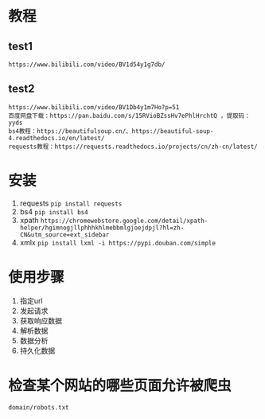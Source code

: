 # 教程
## test1
    https://www.bilibili.com/video/BV1d54y1g7db/
## test2
    https://www.bilibili.com/video/BV1Db4y1m7Ho?p=51
    百度网盘下载：https://pan.baidu.com/s/15RVioBZssHv7ePhlHrchtQ ，提取码：yyds 
    bs4教程：https://beautifulsoup.cn/、https://beautiful-soup-4.readthedocs.io/en/latest/
    requests教程：https://requests.readthedocs.io/projects/cn/zh-cn/latest/

# 安装
1. requests ```pip install requests```
2. bs4 ```pip install bs4```
3. xpath ```https://chromewebstore.google.com/detail/xpath-helper/hgimnogjllphhhkhlmebbmlgjoejdpjl?hl=zh-CN&utm_source=ext_sidebar```
4. xmlx ```pip install lxml ‐i https://pypi.douban.com/simple```

# 使用步骤
1. 指定url
2. 发起请求
3. 获取响应数据
4. 解析数据
5. 数据分析
6. 持久化数据

# 检查某个网站的哪些页面允许被爬虫
    domain/robots.txt